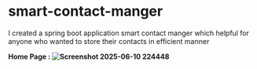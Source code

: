 # smart-contact-manger
I created a spring boot application smart contact manger which helpful for anyone who wanted to store their contacts in efficient manner

 <b>Home Page : <b>
 ![Screenshot 2025-06-10 224448](https://github.com/user-attachments/assets/9d700a0a-e358-4498-8c77-ef4e53811e99)
